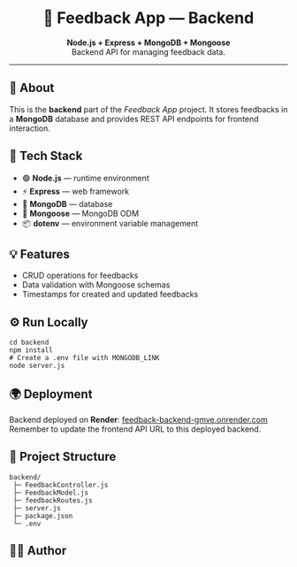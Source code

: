 <h1 align="center">💬 Feedback App — Backend</h1>

<p align="center">
  <strong>Node.js + Express + MongoDB + Mongoose</strong><br>
  Backend API for managing feedback data.
</p>

---

<h2>🚀 About</h2>
<p>
This is the <strong>backend</strong> part of the <em>Feedback App</em> project.  
It stores feedbacks in a <strong>MongoDB</strong> database and provides REST API endpoints for frontend interaction.
</p>

<h2>🧩 Tech Stack</h2>
<ul>
  <li>🟢 <strong>Node.js</strong> — runtime environment</li>
  <li>⚡ <strong>Express</strong> — web framework</li>
  <li>🍃 <strong>MongoDB</strong> — database</li>
  <li>🔗 <strong>Mongoose</strong> — MongoDB ODM</li>
  <li>📦 <strong>dotenv</strong> — environment variable management</li>
</ul>

<h2>💡 Features</h2>
<ul>
  <li>CRUD operations for feedbacks</li>
  <li>Data validation with Mongoose schemas</li>
  <li>Timestamps for created and updated feedbacks</li>
</ul>

<h2>⚙️ Run Locally</h2>
<pre><code>cd backend
npm install
# Create a .env file with MONGODB_LINK
node server.js
</code></pre>

<h2>🌍 Deployment</h2>
<p>
Backend deployed on <strong>Render</strong>: <a href="https://feedback-backend-gmve.onrender.com" target="_blank">feedback-backend-gmve.onrender.com</a><br>
Remember to update the frontend API URL to this deployed backend.
</p>

<h2>📁 Project Structure</h2>
<pre><code>backend/
 ├─ FeedbackController.js
 ├─ FeedbackModel.js
 ├─ feedbackRoutes.js
 ├─ server.js
 ├─ package.json
 └─ .env
</code></pre>

<h2>👩‍💻 Author</h2>
<p>
